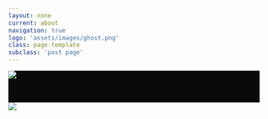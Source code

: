 ```yaml
---
layout: none
current: about
navigation: true
logo: 'assets/images/ghost.png'
class: page-template
subclass: 'post page'
---
```


<div class="about_me">
	<div class="logo"> <img class="site-logo" src="{{ site.baseurl }}{{ site.logo }}" /></div>
	<img src="/thgus900.github.io/assets/images/sh_about.jpg">
</div>


<style>
body{
	padding:0
	margin:0
}
.logo{
	width:100%; 
	height:64px; 
	background: #090a0b no-repeat 50%;
}
.about_me{
	width:100%;
	height:100%;
}
</style>
